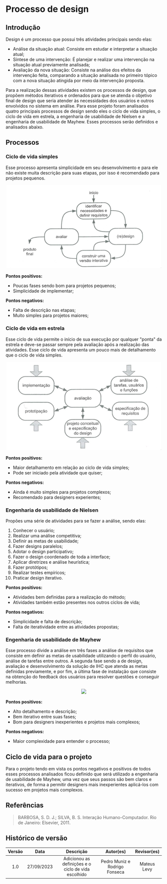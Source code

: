 # Processo de design

## Introdução

Design é um processo que possui três atividades principais sendo elas:

- Análise da situação atual: Consiste em estudar e interpretar a situação atual;
- Síntese de uma intervenção: É planejar e realizar uma intervenção na situação atual previamente analisada;
- Avaliação da nova situação: Consiste na análise dos efeitos da intervenção feita, comparando a situação analisada no primeiro tópico com a nova situação atingida por meio da intervenção proposta.

Para a realização dessas atividades existem os processos de design, que propõem métodos iterativos e ordenados para que se atenda o objetivo final de design que seria atender às necessidades dos usuários e outros envolvidos no sistema em análise. Para esse projeto foram analisados quatro principais processos de design sendo eles o ciclo de vida simples, o ciclo de vida em estrela, a engenharia de usabilidade de Nielsen e a engenharia de usabilidade de Mayhew. Esses processos serão definidos e analisados abaixo.

## Processos

### Ciclo de vida simples

Esse processo apresenta simplicidade em seu desenvolvimento e para ele não existe muita descrição para suas etapas, por isso é recomendado para projetos pequenos.

<p align="center">
    <img src="./assets/ciclosimples.png" width="500">
</p>

**Pontos positivos:**

- Poucas fases sendo bom para projetos pequenos;
- Simplicidade de implementar;

**Pontos negativos:**

- Falta de descrição nas etapas;
- Muito simples para projetos maiores;

### Ciclo de vida em estrela

Esse ciclo de vida permite o início de sua execução por qualquer "ponta" da estrela e deve-se passar sempre pela avaliação após a realização das atividades. Esse ciclo de vida apresenta um pouco mais de detalhamento que o ciclo de vida simples.

<p align="center">
    <img src="./assets/cicloestrela.png" width="500">
</p>

**Pontos positivos:**

- Maior detalhamento em relação ao ciclo de vida simples;
- Pode ser iniciado pela atividade que quiser;

**Pontos negativos:**

- Ainda é muito simples para projetos complexos;
- Recomendado para designers experientes;

### Engenharia de usabilidade de Nielsen

Propões uma série de atividades para se fazer a análise, sendo elas:

1. Conhecer o usuário;
2. Realizar uma análise competitiva;
3. Definir as metas de usabilidade;
4. Fazer designs paralelos;
5. Adotar o design participativo;
6. Fazer o design coordenado de toda a interface;
7. Aplicar diretrizes e análise heurística;
8. Fazer protótipos;
9. Realizar testes empíricos;
10. Praticar design iterativo.

**Pontos positivos:**

- Atividades bem definidas para a realização do método;
- Atividades também estão presentes nos outros ciclos de vida;

**Pontos negativos:**

- Simplicidade e falta de descrição;
- Falta de iteratividade entre as atividades propostas;

### Engenharia de usabilidade de Mayhew

Esse processo divide a análise em três fases a análise de requisitos que consiste em definir as metas de usabilidade utilizando o perfil do usuário, análise de tarefas entre outros. A segunda fase sendo a de design, avaliação e desenvolvimento da solução de IHC que atenda as metas definidas previamente, e por fim, a última fase de instalação que consiste na obtenção do feedback dos usuários para resolver questões e conseguir melhorias.

<p align="center">
    <img src="./assets/ciclomayhew.png" width="500">
</p>

**Pontos positivos:**

- Alto detalhamento e descrição;
- Bem iterativo entre suas fases;
- Bom para designers inexperientes e projetos mais complexos;

**Pontos negativos:**

- Maior complexidade para entender o processo;

## Ciclo de vida para o projeto

Para o projeto tendo em vista os pontos negativos e positivos de todos esses processos analisados ficou definido que será utilizado a engenharia de usabilidade de Mayhew, uma vez que seus passos são bem claros e iterativos, de forma a permitir designers mais inexperientes aplicá-los com sucesso em projetos mais complexos.


## Referências

> BARBOSA, S. D. J.; SILVA, B. S. Interação Humano-Computador. Rio de Janeiro: Elsevier, 2011.

## Histórico de versão

| Versão |    Data    |      Descrição       |  Autor(es) | Revisor(es) |
| :----: | :--------: | :------------------: | :-----: | :-----: |
|  1.0   | 27/09/2023 | Adicionou as definições e o ciclo de vida escolhido| Pedro Muniz e Rodrigo Fonseca| Mateus Levy |